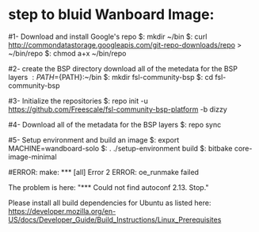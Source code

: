 
# step to bluid Wanboard Image:
 #1- Download and install Google's repo
  $: mkdir ~/bin
  $: curl http://commondatastorage.googleapis.com/git-repo-downloads/repo > ~/bin/repo
  $: chmod a+x ~/bin/repo

 #2- create the BSP directory download all of the metedata for the BSP layers
   $: PATH=${PATH}:~/bin
   $: mkdir fsl-community-bsp
   $: cd fsl-community-bsp

 #3- Initialize the repositories
   $: repo init -u https://github.com/Freescale/fsl-community-bsp-platform -b dizzy
 
 #4- Download all of the metadata for the BSP layers
   $: repo sync
 
 #5- Setup environment and build an image
   $: export MACHINE=wandboard-solo
   $: . ./setup-environment build
   $: bitbake core-image-minimal


#ERROR:
make: *** [all] Error 2
ERROR: oe_runmake failed

The problem is here:
"*** Could not find autoconf 2.13. Stop."

Please install all build dependencies for Ubuntu as listed here:
https://developer.mozilla.org/en-US/docs/Developer_Guide/Build_Instructions/Linux_Prerequisites


